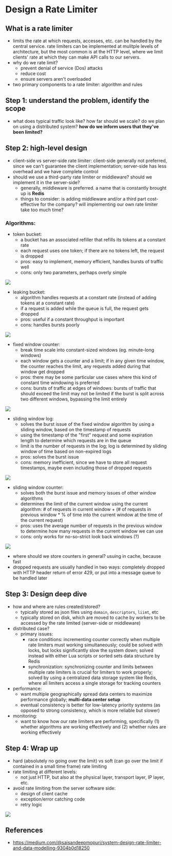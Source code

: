 # Design a Rate Limiter 

## What is a rate limiter
* limits the rate at which requests, accesses, etc. can be handled by the central service. rate limiters can be implemented at mulitple levels of architecture, but the most common is at the HTTP level, where we limit clients' rate at which they can make API calls to our servers.
* why do we rate limit?
  * prevent denial of service (Dos) attacks
  * reduce cost
  * ensure servers aren't overloaded 
* two primary components to a rate limiter: algorithm and rules

## Step 1: understand the problem, identify the scope
* what does typical traffic look like? how far should we scale? do we plan on using a distributed system? **how do we inform users that they've been limited?**

## Step 2: high-level design
* client-side vs server-side rate limiter: client-side generally not preferred, since we can't guarantee the client implementation; server-side has less overhead and we have complete control
* should we use a third-party rate limiter or middleware? should we implement it in the server-side?
  * generally, middleware is preferred. a name that is constantly brought up is **Redis**
  * things to consider: is adding middleware and/or a third part cost-effective for the company? will implementing our own rate limiter take too much time? 
### Algorithms:

* token bucket: 
  * a bucket has an associated refiller that refills its tokens at a constant rate
  * each request uses one token; if there are no tokens left, the request is dropped
  * pros: easy to implement, memory efficient, handles bursts of traffic well
  * cons: only two parameters, perhaps overly simple 

<p>
    <img src="static/ch4/ch4_1.jpg">
</p>

* leaking bucket: 
  * algorithm handles requests at a constant rate (instead of adding tokens at a constant rate)
  * if a request is added while the queue is full, the request gets dropped
  * pros: useful if a constant throughput is important
  * cons: handles bursts poorly

<p>
    <img src="static/ch4/ch4_2.jpg">
</p>

* fixed window counter:
  * break time scale into constant-sized windows (eg. minute-long windows)
  * each window gets a counter and a limit; if in any given time window, the counter reaches the limit, any requests added during that window get dropped
  * pros: there may be some particular use cases where this kind of constant time windowing is preferred
  * cons: bursts of traffic at edges of windows: bursts of traffic that should exceed the limit may not be limited if the burst is split across two different windows, bypassing the limit entirely

<p>
    <img src="static/ch4/ch4_3.jpg">
</p>

* sliding window log:
  * solves the burst issue of the fixed window algorithm by using a sliding window, based on the timestamp of requests
  * using the timestamp of the "first" request and some expiration length to determine which requests are in the queue
  * limit is the number of requests in the log; log is determined by sliding window of time based on non-expired logs 
  * pros: solves the burst issue
  * cons: memory inefficient, since we have to store all request timestamps, maybe even including those of dropped requests

<p>
    <img src="static/ch4/ch4_4.jpg">
</p>

* sliding window counter:
  * solves both the burst issue and memory issues of other window algorithms
  * determines the limit of the current window using the current algorithm: # of requests in current window + (# of requests in previous window * % of time into the current window at the time of the current request)
  * pros: uses the average number of requests in the previous window to determine how many requests in the current window we can use
  * cons: only works for no-so-strict look back windows (?) 

<p>
    <img src="static/ch4/ch4_5.jpg">
</p>

* where should we store counters in general? usuing in cache, because fast  
* dropped requests are usually handled in two ways: completely dropped with HTTP header return of error 429, or put into a message queue to be handled later 

## Step 3: Design deep dive
* how and where are rules created/stored?
  * typically stored as json files using `domain`, `descriptors`, `liimt`, etc
  * typically stored on disk, which are moved to cache by workers to be accessed by the rate limited (server-side or middleware)
* distributed case?
  * primary issues:
    * race conditions: incrementing counter correctly when multiple rate limiters must working simultaneously; could be solved with locks, but locks significantly slow the system down; solved instead with either Lua scripts or sorted sets data structure by Redis 
    * synchronization: synchronizing counter and limits between multiple rate limiters is crucial for limiters to work properly; solved by using a centralized data storage system like Redis, where all limiters access a single storage for tracking counters 
* performance:
  * want multiple geographically spread data centers to maximize performance globally; **multi-data center setup**
  * eventual consistency is better for low-latency priority systems (as opposed to strong consistency, which is more reliable but slower)
* monitoring:
  * want to know how our rate limiters are performing, specifically (1) whether algorithms are working effectively and (2) whether rules are working effectively 

## Step 4: Wrap up 
* hard (absolutely no going over the limit) vs soft (can go over the limit if contained in a small time frame) rate limiting
* rate limiting at different levels:
  * not just HTTP, but also at the physical layer, transport layer, IP layer, etc.
* avoid rate limiting from the server software side:
  * design of client cache
  * exception/error catching code
  * retry logic 

<p>
    <img src="static/ch4/ch4_6.jpg">
</p>


## References 

* https://medium.com/@saisandeepmopuri/system-design-rate-limiter-and-data-modelling-9304b0d18250 